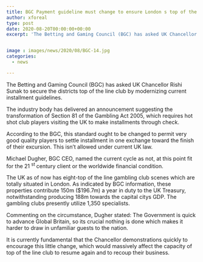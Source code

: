 ```yaml
---
title: BGC Payment guideline must change to ensure London s top of the line gambling clubs
author: xforeal 
type: post
date: 2020-08-20T00:00:00+00:00
excerpt: 'The Betting and Gaming Council (BGC) has asked UK Chancellor Rishi Sunak to secure the districts top of the line club by modernizing current installment regulations '


image : images/news/2020/08/BGC-14.jpg
categories:
  - news

---
```

The Betting and Gaming Council (BGC) has asked UK Chancellor Rishi Sunak to secure the districts top of the line club by modernizing current installment guidelines. 

The industry body has delivered an announcement suggesting the transformation of Section 81 of the Gambling Act 2005, which requires hot shot club players visiting the UK to make installments through check. 

According to the BGC, this standard ought to be changed to permit very good quality players to settle installment in one exchange toward the finish of their excursion. This isn&#8217;t allowed under current UK law. 

Michael Dugher, BGC CEO, named the current cycle as not, at this point fit for the 21 <sup>st </sup> century client or the worldwide financial condition. 

The UK as of now has eight-top of the line gambling club scenes which are totally situated in London. As indicated by BGC information, these properties contribute 150m ($196.7m) a year in duty to the UK Treasury, notwithstanding producing 188m towards the capital citys GDP. The gambling clubs presently utilize 1,350 specialists. 

Commenting on the circumstance, Dugher stated: The Government is quick to advance Global Britain, so its crucial nothing is done which makes it harder to draw in unfamiliar guests to the nation. 

It is currently fundamental that the Chancellor demonstrations quickly to encourage this little change, which would massively affect the capacity of top of the line club to resume again and to recoup their business.